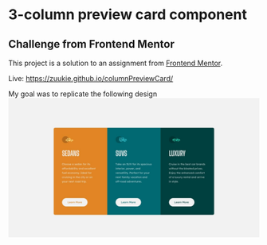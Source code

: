 # 3-column preview card component 
## Challenge from Frontend Mentor
This project is a solution to an assignment from [Frontend Mentor](https://www.frontendmentor.io/challenges/3column-preview-card-component-pH92eAR2-).

Live: https://zuukie.github.io/columnPreviewCard/

My goal was to replicate the following design
![img](/design/desktop-design.jpg)
